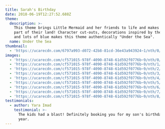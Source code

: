 ```yaml
---
title: Sarah's Birthday
date: 2018-06-19T12:27:52.688Z
theme:
  description: >-
    This theme brings Little Mermaid and her friends to life and makes you feel
    part of their land! Character cut-outs, decorations inspired by the ocean,
    and lots of blue makes this theme authentically "Under the Sea".
  name: Under the Sea
thumbnail:
  - 'https://ucarecdn.com/6797a993-d072-42b8-81cd-36e43a943924~1/nth/0/'
images:
  - 'https://ucarecdn.com/cf571015-978f-4090-8748-61d592f0776b~9/nth/0/'
  - 'https://ucarecdn.com/cf571015-978f-4090-8748-61d592f0776b~9/nth/1/'
  - 'https://ucarecdn.com/cf571015-978f-4090-8748-61d592f0776b~9/nth/2/'
  - 'https://ucarecdn.com/cf571015-978f-4090-8748-61d592f0776b~9/nth/3/'
  - 'https://ucarecdn.com/cf571015-978f-4090-8748-61d592f0776b~9/nth/4/'
  - 'https://ucarecdn.com/cf571015-978f-4090-8748-61d592f0776b~9/nth/5/'
  - 'https://ucarecdn.com/cf571015-978f-4090-8748-61d592f0776b~9/nth/6/'
  - 'https://ucarecdn.com/cf571015-978f-4090-8748-61d592f0776b~9/nth/7/'
  - 'https://ucarecdn.com/cf571015-978f-4090-8748-61d592f0776b~9/nth/8/'
testimonials:
  - author: Yara Imad
    testimonial: >-
      The kids had a blast! Definitely booking you for my son's birthday next
      year.
---
```


